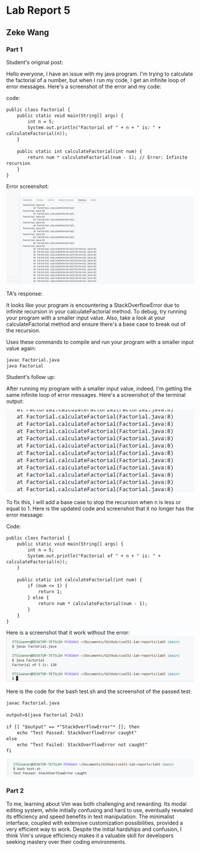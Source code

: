 # Lab Report  5
## Zeke Wang

### Part 1

Student's original post: 

Hello everyone, I have an issue with my java program. I'm trying to calculate the factorial of a number, but when I run my code, I get an infinite loop of error messages. Here's a screenshot of the error and my code: 

code: 
```
public class Factorial {
    public static void main(String[] args) {
        int n = 5;
        System.out.println("Factorial of " + n + " is: " + calculateFactorial(n));
    }

    public static int calculateFactorial(int num) {
        return num * calculateFactorial(num - 1); // Error: Infinite recursion
    }
}
```
Error screenshot: 
![Image](lab51.png)


TA's response: 

It looks like your program is encountering a StackOverflowError due to infinite recursion in your calculateFactorial method. To debug, try running your program with a smaller input value. Also, take a look at your calculateFactorial method and ensure there's a base case to break out of the recursion.

Uses these commands to compile and run your program with a smaller input value again: 
```
javac Factorial.java
java Factorial
```

Student's follow up: 

After running my program with a smaller input value, indeed, I'm getting the same infinite loop of error messages. Here's a screenshot of the terminal output:

![Image](lab52.png)

To fix this, I will add a base case to stop the recursion when n is less or equal to 1. Here is the updated code and screenshot that it no longer has the error message: 

Code:
```
public class Factorial {
    public static void main(String[] args) {
        int n = 5;
        System.out.println("Factorial of " + n + " is: " + calculateFactorial(n));
    }

    public static int calculateFactorial(int num) {
        if (num <= 1) {
            return 1;
        } else {
            return num * calculateFactorial(num - 1);
        }
    }
}
```

Here is a screenshot that it work without the error: 
![Image](lab53.png)

Here is the code for the bash test.sh and the screenshot of the passed test: 
```
javac Factorial.java

output=$(java Factorial 2>&1)

if [[ "$output" == *"StackOverflowError"* ]]; then
    echo "Test Passed: StackOverflowError caught"
else
    echo "Test Failed: StackOverflowError not caught"
fi
```

![Image](lab54.png)

### Part 2
To me, learning about Vim was both challenging and rewarding. Its modal editing system, while initially confusing and hard to use, eventually revealed its efficiency and speed benefits in text manipulation. The minimalist interface, coupled with extensive customization possibilities, provided a very efficient way to work. Despite the initial hardships and confusion, I think Vim's unique efficiency makes it a valuable skill for developers seeking mastery over their coding environments.
